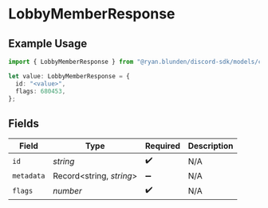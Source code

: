 # LobbyMemberResponse

## Example Usage

```typescript
import { LobbyMemberResponse } from "@ryan.blunden/discord-sdk/models/components";

let value: LobbyMemberResponse = {
  id: "<value>",
  flags: 680453,
};
```

## Fields

| Field                    | Type                     | Required                 | Description              |
| ------------------------ | ------------------------ | ------------------------ | ------------------------ |
| `id`                     | *string*                 | :heavy_check_mark:       | N/A                      |
| `metadata`               | Record<string, *string*> | :heavy_minus_sign:       | N/A                      |
| `flags`                  | *number*                 | :heavy_check_mark:       | N/A                      |